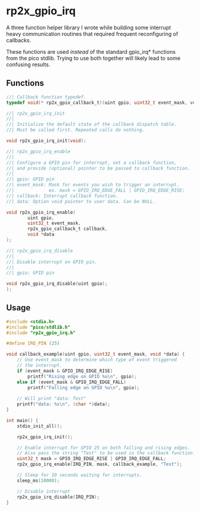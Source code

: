 # rp2x_gpio_irq

A three function helper library I wrote while building some interrupt  
heavy communication routines that required frequent reconfiguring of  
callbacks.

These functions are used *instead* of the standard gpio_irq\* functions  
from the pico stdlib. Trying to use both together will likely lead to
some confusing results. 
  
## Functions
```c
//| Callback function typedef.
typedef void(* rp2x_gpio_callback_t)(uint gpio, uint32_t event_mask, void *data);
```
  
```c
//| rp2x_gpio_irq_init
//| 
//| Initialize the default state of the callback dispatch table.
//| Must be called first. Repeated calls do nothing.

void rp2x_gpio_irq_init(void);
```
  
```c
//| rp2x_gpio_irq_enable
//|
//| Configure a GPIO pin for interrupt, set a callback function,
//| and provide (optional) pointer to be passed to callback function.
//| 
//| gpio: GPIO pin
//| event_mask: Mask for events you wish to trigger an interrupt.
//|             ex. mask = GPIO_IRQ_EDGE_FALL | GPIO_IRQ_EDGE_RISE;
//| callback: Interrupt callback function.
//| data: Option void pointer to user data. Can be NULL.

void rp2x_gpio_irq_enable(
		uint gpio, 
		uint32_t event_mask,
		rp2x_gpio_callback_t callback, 
		void *data
); 
```

```c
//| rp2x_gpio_irq_disable
//|
//| Disable interrupt on GPIO pin.
//|
//| gpio: GPIO pin

void rp2x_gpio_irq_disable(uint gpio);
); 
```
  
## Usage

```c
#include <stdio.h>
#include "pico/stdlib.h"
#include "rp2x_gpio_irq.h"

#define IRQ_PIN (25)

void callback_example(uint gpio, uint32_t event_mask, void *data) {
	// Use event_mask to determine which type of event triggered
	// the interrupt.
	if (event_mask & GPIO_IRQ_EDGE_RISE)
		printf("Rising edge on GPIO %u\n", gpio);	
	else if (event_mask & GPIO_IRQ_EDGE_FALL)
		printf("Falling edge on GPIO %u\n", gpio);	
	
	// Will print "data: Test"
	printf("data: %s\n", (char *)data);
}

int main() {
	stdio_init_all();

	rp2x_gpio_irq_init();

	// Enable interrupt for GPIO 25 on both falling and rising edges.
	// Also pass the string "Test" to be used in the callback function. 
	uint32_t mask = GPIO_IRQ_EDGE_RISE | GPIO_IRQ_EDGE_FALL;
	rp2x_gpio_irq_enable(IRQ_PIN, mask, callback_example, "Test");

	// Sleep for 10 seconds waiting for interrupts.
	sleep_ms(10000); 

	// Disable interrupt
	rp2x_gpio_irq_disable(IRQ_PIN);
}
```

